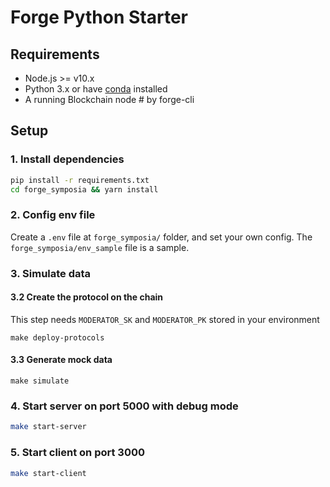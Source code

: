 # Forge Python Starter

## Requirements

- Node.js >= v10.x
- Python 3.x or have [conda](https://docs.conda.io/projects/conda/en/latest/user-guide/install/macos.html#install-macos-silent) installed
- A running Blockchain node # by forge-cli

## Setup

### 1. Install dependencies

``` bash
pip install -r requirements.txt
cd forge_symposia && yarn install
```

### 2. Config env file

Create a `.env` file at `forge_symposia/` folder, and set your own config.
The `forge_symposia/env_sample` file is a sample.

### 3. Simulate data

#### 3.2 Create the protocol on the chain

This step needs `MODERATOR_SK` and `MODERATOR_PK` stored in your environment

```make deploy-protocols```

#### 3.3 Generate mock data

```make simulate```

### 4. Start server on port 5000 with debug mode

```bash
make start-server
```

### 5. Start client on port 3000

```bash
make start-client
```

